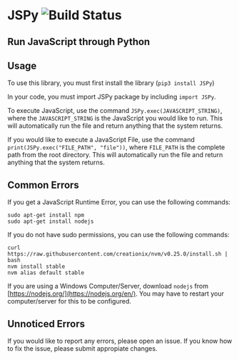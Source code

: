 # JSPy ![Build Status](https://travis-ci.org/rithik/JSPy.svg?branch=master)

## Run JavaScript through Python

## Usage

To use this library, you must first install the library (`pip3 install JSPy`)

In your code, you must import JSPy package by including `import JSPy`.

To execute JavaScript, use the command `JSPy.exec(JAVASCRIPT_STRING)`, where the `JAVASCRIPT_STRING` is the JavaScript you would like to run. This will automatically run the file and return anything that the system returns.

If you would like to execute a JavaScript File, use the command `print(JSPy.exec("FILE_PATH", "file"))`, where `FILE_PATH` is the complete path from the root directory. This will automatically run the file and return anything that the system returns.

## Common Errors

If you get a JavaScript Runtime Error, you can use the following commands:
```
sudo apt-get install npm
sudo apt-get install nodejs
```

If you do not have sudo permissions, you can use the following commands: 
```
curl https://raw.githubusercontent.com/creationix/nvm/v0.25.0/install.sh | bash
nvm install stable
nvm alias default stable
```

If you are using a Windows Computer/Server, download `nodejs` from [https://nodejs.org/](https://nodejs.org/en/). You may have to restart your computer/server for this to be configured.

## Unnoticed Errors

If you would like to report any errors, please open an issue. If you know how to fix the issue, please submit appropiate changes.
